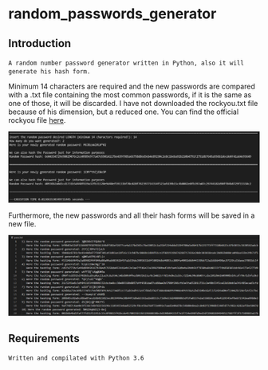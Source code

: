 # random_passwords_generator

## Introduction
`A random number password generator written in Python, also it will generate his hash form.` 
<br />

Minimum 14 characters are required and the new passwords are compared with a .txt file containing the most common passwords, if it is the same as one of those, it will be discarded. I have not downloaded the rockyou.txt file because of his dimension, but a reduced one. You can find the official rockyou file <a href="https://github.com/brannondorsey/naive-hashcat/releases/download/data/rockyou.txt" target="_blank">here</a>.
<br />
 
![This is an image](/images/cmd.png)
<br />

Furthermore, the new passwords and all their hash forms will be saved in a new file. 
<br />

![This is an image](/images/newfile.png)

## Requirements
`Written and compilated with Python 3.6`
